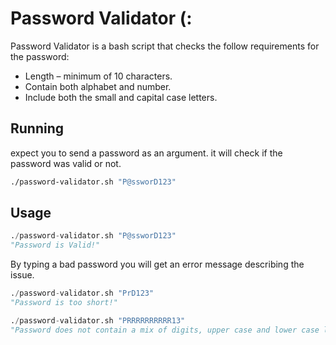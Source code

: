 # Password Validator (:
Password Validator is a bash script that checks the follow requirements for the password:

* Length – minimum of 10 characters.
* Contain both alphabet and number.
* Include both the small and capital case letters.
## Running

expect you to send a password as an argument. it will check if the password was valid or not.

```bash
./password-validator.sh "P@ssworD123"
```

## Usage

```python
./password-validator.sh "P@ssworD123"
"Password is Valid!"
```
By typing a bad password you will get an error message describing the issue.

```python
./password-validator.sh "PrD123"
"Password is too short!"
```
```python
./password-validator.sh "PRRRRRRRRRR13"
"Password does not contain a mix of digits, upper case and lower case letters!"
```
